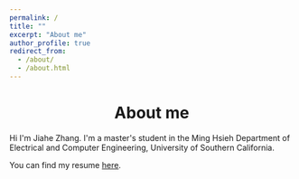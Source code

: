 ```yaml
---
permalink: /
title: ""
excerpt: "About me"
author_profile: true
redirect_from: 
  - /about/
  - /about.html
---
```

# <center>About me</center>

Hi I'm Jiahe Zhang. I'm a master's student in the Ming Hsieh Department of Electrical and Computer Engineering, University of Southern California.
<br>
<link rel="stylesheet" href="https://cdnjs.cloudflare.com/ajax/libs/font-awesome/5.15.3/css/all.min.css">
<i class="fas fa-file"></i>
You can find my resume <a href="https://github.com/Sherlock-7FF15" target="_blank">here</a>.


